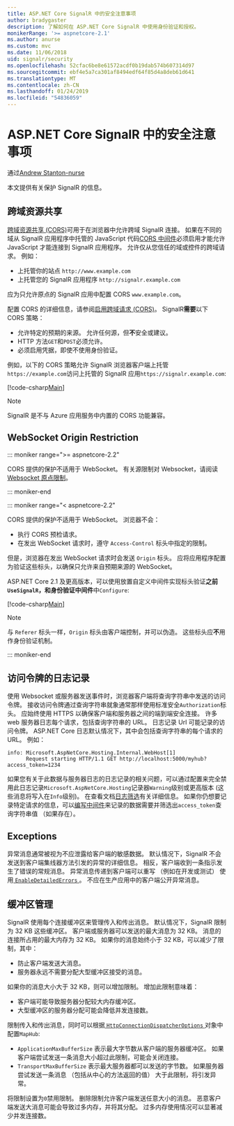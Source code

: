 ```yaml
---
title: ASP.NET Core SignalR 中的安全注意事项
author: bradygaster
description: 了解如何在 ASP.NET Core SignalR 中使用身份验证和授权。
monikerRange: '>= aspnetcore-2.1'
ms.author: anurse
ms.custom: mvc
ms.date: 11/06/2018
uid: signalr/security
ms.openlocfilehash: 52cfac6be8e61572acdf0b19dab574b607314d97
ms.sourcegitcommit: ebf4e5a7ca301af8494edf64f85d4a8deb61d641
ms.translationtype: MT
ms.contentlocale: zh-CN
ms.lasthandoff: 01/24/2019
ms.locfileid: "54836059"
---
```

# <a name="security-considerations-in-aspnet-core-signalr"></a>ASP.NET Core SignalR 中的安全注意事项

通过[Andrew Stanton-nurse](https://twitter.com/anurse)

本文提供有关保护 SignalR 的信息。

## <a name="cross-origin-resource-sharing"></a>跨域资源共享

[跨域资源共享 (CORS)](https://www.w3.org/TR/cors/)可用于在浏览器中允许跨域 SignalR 连接。 如果在不同的域从 SignalR 应用程序中托管的 JavaScript 代码[CORS 中间件](xref:security/cors)必须启用才能允许 JavaScript 才能连接到 SignalR 应用程序。 允许仅从您信任的域或控件的跨域请求。 例如：

* 上托管你的站点 `http://www.example.com`
* 上托管您的 SignalR 应用程序 `http://signalr.example.com`

应为只允许原点的 SignalR 应用中配置 CORS `www.example.com`。

配置 CORS 的详细信息，请参阅[启用跨域请求 (CORS)](xref:security/cors)。 SignalR**需要**以下 CORS 策略：

* 允许特定的预期的来源。 允许任何源，但**不**安全或建议。
* HTTP 方法`GET`和`POST`必须允许。
* 必须启用凭据，即使不使用身份验证。

例如，以下的 CORS 策略允许 SignalR 浏览器客户端上托管`https://example.com`访问上托管的 SignalR 应用`https://signalr.example.com`:

[!code-csharp[Main](security/sample/Startup.cs?name=snippet1)]

> [!NOTE]
> SignalR 是不与 Azure 应用服务中内置的 CORS 功能兼容。

## <a name="websocket-origin-restriction"></a>WebSocket Origin Restriction

::: moniker range=">= aspnetcore-2.2"

CORS 提供的保护不适用于 WebSocket。 有关源限制对 Websocket，请阅读[Websocket 原点限制](xref:fundamentals/websockets#websocket-origin-restriction)。

::: moniker-end

::: moniker range="< aspnetcore-2.2"

CORS 提供的保护不适用于 WebSocket。 浏览器不会：

* 执行 CORS 预检请求。
* 在发出 WebSocket 请求时，遵守 `Access-Control` 标头中指定的限制。

但是，浏览器在发出 WebSocket 请求时会发送 `Origin` 标头。 应将应用程序配置为验证这些标头，以确保只允许来自预期来源的 WebSocket。

ASP.NET Core 2.1 及更高版本，可以使用放置自定义中间件实现标头验证**之前`UseSignalR`，和身份验证中间件**中`Configure`:

[!code-csharp[Main](security/sample/Startup.cs?name=snippet2)]

> [!NOTE]
> 与 `Referer` 标头一样，`Origin` 标头由客户端控制，并可以伪造。 这些标头应**不**用作身份验证机制。

::: moniker-end

## <a name="access-token-logging"></a>访问令牌的日志记录

使用 Websocket 或服务器发送事件时，浏览器客户端将查询字符串中发送的访问令牌。 接收访问令牌通过查询字符串就象通常那样使用标准安全`Authorization`标头。 应始终使用 HTTPS 以确保客户端和服务器之间的端到端安全连接。 许多 web 服务器日志每个请求，包括查询字符串的 URL。 日志记录 Url 可能记录的访问令牌。 ASP.NET Core 日志默认情况下，其中会包括查询字符串的每个请求的 URL。 例如：

```
info: Microsoft.AspNetCore.Hosting.Internal.WebHost[1]
      Request starting HTTP/1.1 GET http://localhost:5000/myhub?access_token=1234
```

如果您有关于此数据与服务器日志的日志记录的相关问题，可以通过配置来完全禁用此日志记录`Microsoft.AspNetCore.Hosting`记录器`Warning`级别或更高版本 (这些消息将写入在`Info`级别)。 在查看文档[日志筛选](xref:fundamentals/logging/index#log-filtering)有关详细信息。 如果你仍想要记录特定请求的信息，可以[编写中间件](xref:fundamentals/middleware/index#write-middleware)来记录的数据需要并筛选出`access_token`查询字符串值 （如果存在）。

## <a name="exceptions"></a>Exceptions

异常消息通常被视为不应泄露给客户端的敏感数据。 默认情况下，SignalR 不会发送到客户端集线器方法引发的异常的详细信息。 相反，客户端收到一条指示发生了错误的常规消息。 异常消息传递到客户端可以重写 （例如在开发或测试） 使用[ `EnableDetailedErrors` ](xref:signalr/configuration#configure-server-options)。 不应在生产应用中的客户端公开异常消息。

## <a name="buffer-management"></a>缓冲区管理

SignalR 使用每个连接缓冲区来管理传入和传出消息。 默认情况下，SignalR 限制为 32 KB 这些缓冲区。 客户端或服务器可以发送的最大消息为 32 KB。 消息的连接所占用的最大内存为 32 KB。 如果你的消息始终小于 32 KB，可以减少了限制，其中：

* 防止客户端发送大消息。
* 服务器永远不需要分配大型缓冲区接受的消息。

如果你的消息大小大于 32 KB，则可以增加限制。 增加此限制意味着：

* 客户端可能导致服务器分配较大内存缓冲区。
* 大型缓冲区的服务器分配可能会降低并发连接数。

限制传入和传出消息，同时可以根据[ `HttpConnectionDispatcherOptions` ](xref:signalr/configuration#configure-server-options)对象中配置`MapHub`:

* `ApplicationMaxBufferSize` 表示最大字节数从客户端的服务器缓冲区。 如果客户端尝试发送一条消息大小超过此限制，可能会关闭连接。
* `TransportMaxBufferSize` 表示最大服务器都可以发送的字节数。 如果服务器尝试发送一条消息 （包括从中心的方法返回的值） 大于此限制，将引发异常。

将限制设置为`0`禁用限制。 删除限制允许客户端发送任意大小的消息。 恶意客户端发送大消息可能会导致过多内存，并将其分配。 过多内存使用情况可以显著减少并发连接数。

